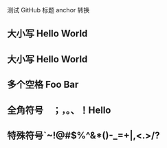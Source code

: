测试 GitHub 标题 anchor 转换

## 大小写 Hello World

## 大小写 Hello World

## 多个空格     Foo   Bar

## 全角符号　；，。、！Hello

## 特殊符号`~!@#$%^&*()-_=+\|,<.>/?
